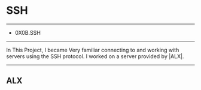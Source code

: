 # SSH
---
* 0X0B.SSH 
---

In This Project, I became Very familiar connecting to and working
with servers using the SSH protocol. I worked on a server provided by |ALX|.

---
## ALX
